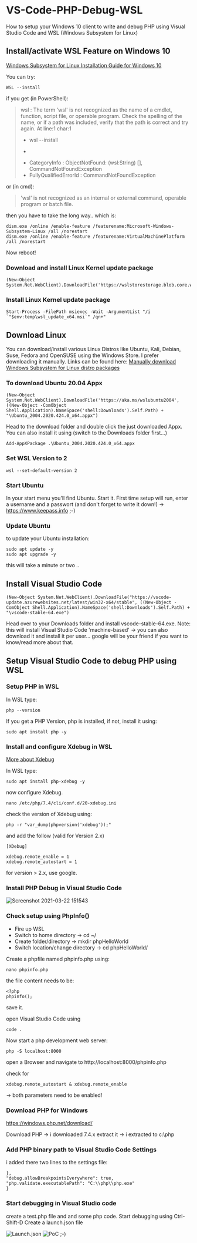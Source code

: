 # VS-Code-PHP-Debug-WSL

How to setup your Windows 10 client to write and debug PHP using Visual Studio Code and WSL  (Windows Subsystem for Linux)

## Install/activate WSL Feature on Windows 10
<a href="https://docs.microsoft.com/en-us/windows/wsl/install-win10" target="_blank">Windows Subsystem for Linux Installation Guide for Windows 10</a>

You can try:
 
    WSL --install

if you get (in PowerShell):

> wsl : The term 'wsl' is not recognized as the name of a cmdlet,
> function, script file, or operable program. Check the 
> spelling of the name, or if a path was included, verify that the path
> is correct and try again.
> At line:1 char:1
> + wsl --install
> + ~~~
> + CategoryInfo : ObjectNotFound: (wsl:String) [], CommandNotFoundException
> + FullyQualifiedErrorId : CommandNotFoundException

or (in cmd):

> 'wsl' is not recognized as an internal or external command, operable
> program or batch file.

then you have to take the long way.. which is:

    dism.exe /online /enable-feature /featurename:Microsoft-Windows-Subsystem-Linux /all /norestart
    dism.exe /online /enable-feature /featurename:VirtualMachinePlatform /all /norestart
Now reboot!

### Download and install Linux Kernel update package

    (New-Object System.Net.WebClient).DownloadFile('https://wslstorestorage.blob.core.windows.net/wslblob/wsl_update_x64.msi',"$env:temp\wsl_update_x64.msi")

### Install Linux Kernel update package

    Start-Process -FilePath msiexec -Wait -ArgumentList "/i `"$env:temp\wsl_update_x64.msi`" /qn+"

## Download Linux
You can download/install various Linux Distros like Ubuntu, Kali, Debian, Suse, Fedora and OpenSUSE using the Windows Store. I prefer downloading it manually. Links can be found here:
<a href="https://docs.microsoft.com/en-us/windows/wsl/install-manual" target="_blank">Manually download Windows Subsystem for Linux distro packages</a>

### To download Ubuntu 20.04 Appx

    (New-Object System.Net.WebClient).DownloadFile('https://aka.ms/wslubuntu2004',((New-Object -ComObject Shell.Application).NameSpace('shell:Downloads').Self.Path) + "\Ubuntu_2004.2020.424.0_x64.appx")

Head to the download folder and double click the just downloaded Appx. You can also install it using (switch to the Downloads folder first...)

    Add-AppXPackage .\Ubuntu_2004.2020.424.0_x64.appx

### Set WSL Version to 2

    wsl --set-default-version 2

### Start Ubuntu
In your start menu you'll find Ubuntu. Start it. First time setup will run, enter a username and a passwort (and don't forget to write it down!) -> https://www.keepass.info ;-)

### Update Ubuntu
to update your Ubuntu installation:

    sudo apt update -y
    sudo apt upgrade -y
this will take a minute or two .. 
## Install Visual Studio Code

    (New-Object System.Net.WebClient).DownloadFile("https://vscode-update.azurewebsites.net/latest/win32-x64/stable", ((New-Object -ComObject Shell.Application).NameSpace('shell:Downloads').Self.Path) + "\vscode-stable-64.exe")

Head over to your Downloads folder and install vscode-stable-64.exe.
Note: this will install Visual Studio Code 'machine-based' -> you can also download it and install it per user... google will be your friend if you want to know/read more about that.

## Setup Visual Studio Code to debug PHP using WSL

### Setup PHP in WSL
In WSL type:

    php --version

If you get a PHP Version, php is installed, if not, install it using:

    sudo apt install php -y

### Install and configure Xdebug in WSL
<a href="https://xdebug.org/docs/install" target="_black">More about Xdebug</a>

In WSL type: 

    sudo apt install php-xdebug -y

now configure Xdebug.

    nano /etc/php/7.4/cli/conf.d/20-xdebug.ini

check the version of Xdebug using:

    php -r "var_dump(phpversion('xdebug'));"

and add the follow (valid for Version 2.x)

    [XDebug]
    
    xdebug.remote_enable = 1
    xdebug.remote_autostart = 1

for version > 2.x, use google.

### Install PHP Debug in Visual Studio Code

![Screenshot 2021-03-22 151543](https://user-images.githubusercontent.com/2221944/112003768-7e0e9a80-8b21-11eb-8d0d-f7101959c7a0.png)

### Check setup using PhpInfo()

- Fire up WSL
- Switch to home directory -> cd ~/
- Create folder/directory -> mkdir phpHelloWorld
- Switch location/change directory -> cd phpHelloWorld/

Create a phpfile named phpinfo.php using:

    nano phpinfo.php

the file content needs to be: 

    <?php
    phpinfo();

save it.

open Visual Studio Code using 

    code .

Now start a php development web server: 

    php -S localhost:8000

open a Browser and navigate to http://localhost:8000/phpinfo.php

check for

    xdebug.remote_autostart & xdebug.remote_enable 

-> both parameters need to be enabled!

### Download PHP for Windows

https://windows.php.net/download/

Download PHP -> i downloaded 7.4.x
extract it -> i extracted to c:\php

### Add PHP binary path to Visual Studio Code Settings
i added there two lines to the settings file:

    },
    "debug.allowBreakpointsEverywhere": true,
    "php.validate.executablePath": "C:\\php\\php.exe"
    }

### Start debugging in Visual Studio code

create a test.php file and and some php code.
Start debugging using Ctrl-Shift-D
Create a launch.json file

![Launch.json](https://user-images.githubusercontent.com/2221944/112016255-dbf4af80-8b2c-11eb-946e-85dffe3e3346.png)
![PoC ;-)](https://user-images.githubusercontent.com/2221944/112016260-dc8d4600-8b2c-11eb-9fc4-251227de455e.png)